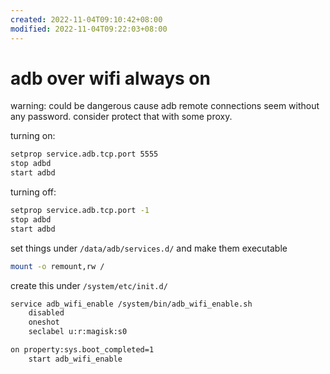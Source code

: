 ```yaml
---
created: 2022-11-04T09:10:42+08:00
modified: 2022-11-04T09:22:03+08:00
---
```


# adb over wifi always on

warning: could be dangerous cause adb remote connections seem without any password. consider protect that with some proxy.

turning on:

```bash
setprop service.adb.tcp.port 5555
stop adbd
start adbd
```
turning off:

```bash
setprop service.adb.tcp.port -1
stop adbd
start adbd
```

set things under `/data/adb/services.d/` and make them executable

```bash
mount -o remount,rw /
```

create this under `/system/etc/init.d/`

```bash
service adb_wifi_enable /system/bin/adb_wifi_enable.sh
    disabled
    oneshot
    seclabel u:r:magisk:s0

on property:sys.boot_completed=1
    start adb_wifi_enable
```
